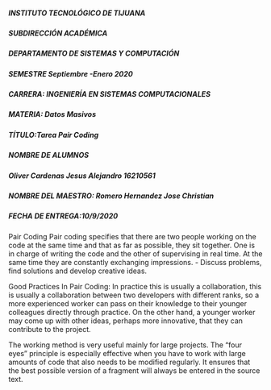 

#####  INSTITUTO TECNOLÓGICO DE TIJUANA
#####  SUBDIRECCIÓN ACADÉMICA

##### DEPARTAMENTO DE SISTEMAS Y COMPUTACIÓN

##### SEMESTRE Septiembre -Enero 2020

 
##### CARRERA: INGENIERÍA EN SISTEMAS COMPUTACIONALES
#####  MATERIA: Datos Masivos

##### TÍTULO:Tarea Pair Coding
 


##### NOMBRE DE ALUMNOS
#####  Oliver Cardenas Jesus Alejandro 16210561

#####  NOMBRE DEL MAESTRO: Romero Hernandez Jose Christian
##### FECHA DE ENTREGA:10/9/2020

Pair Coding
Pair coding specifies that there are two people working on the code at the same time and that as far as possible, they sit together. One is in charge of writing the code and the other of supervising in real time. At the same time they are constantly exchanging impressions. - Discuss problems, find solutions and develop creative ideas.

Good Practices In Pair Coding:
In practice this is usually a collaboration, this is usually a collaboration between two developers with different ranks, so a more experienced worker can pass on their knowledge to their younger colleagues directly through practice. On the other hand, a younger worker may come up with other ideas, perhaps more innovative, that they can contribute to the project.

The working method is very useful mainly for large projects. The “four eyes” principle is especially effective when you have to work with large amounts of code that also needs to be modified regularly. It ensures that the best possible version of a fragment will always be entered in the source text.




